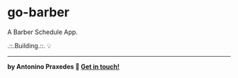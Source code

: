 # go-barber
A Barber Schedule App.


.::.Building.::. :bulb:

-----
**by Antonino Praxedes :wave: [Get in touch!](https://www.linkedin.com/in/antoninopraxedes/)**
